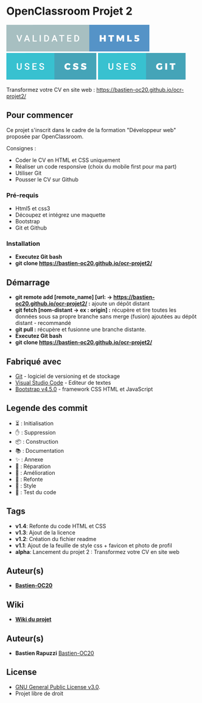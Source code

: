 # OpenClassroom Projet 2 

[![forthebadge](https://raw.githubusercontent.com/BraveUX/for-the-badge/b4774ac10915eba3739cf388c4e0af4ace9bd343/src/images/badges/validated-html5.svg)](https://validator.w3.org/nu/?showsource=yes&showoutline=yes&showimagereport=yes&doc=https%3A%2F%2Fbastien-oc20.github.io%2Focr-projet2%2F)
[![forthebadge](https://raw.githubusercontent.com/BraveUX/for-the-badge/b4774ac10915eba3739cf388c4e0af4ace9bd343/src/images/badges/uses-css.svg)](http://forthebadge.com)
[![forthebadge](https://raw.githubusercontent.com/BraveUX/for-the-badge/b4774ac10915eba3739cf388c4e0af4ace9bd343/src/images/badges/uses-git.svg)](https://github.com/Bastien-OC20)


 Transformez votre CV en site web :  https://bastien-oc20.github.io/ocr-projet2/

## Pour commencer

Ce projet s'inscrit dans le cadre de la formation "Développeur web" proposée par OpenClassroom.

Consignes :
- Coder le CV en HTML et CSS uniquement
- Réaliser un code responsive (choix du mobile first pour ma part)
- Utiliser Git
- Pousser le CV sur Github


### Pré-requis

- Html5 et css3
- Découpez et intégrez une maquette 
- Bootstrap
- Git et Github

### Installation

- **Executez Git bash**
- **git clone https://bastien-oc20.github.io/ocr-projet2/**


## Démarrage

- **git remote add [remote_name] [url: -> https://bastien-oc20.github.io/ocr-projet2/ :** ajoute un dépôt distant
- **git fetch [nom-distant -> ex : origin] :** récupère et tire toutes les données sous sa propre branche sans merge (fusion) ajoutées au dépôt distant - recommandé
- **git pull :** récupère et fusionne une branche distante.
- **Executez Git bash**
- **git clone https://bastien-oc20.github.io/ocr-projet2/**


## Fabriqué avec

* [Git](https://git-scm.com/download/win) - logiciel de versioning et de stockage
* [Visual Studio Code](https://code.visualstudio.com/) - Editeur de textes
* [Bootstrap v4.5.0](https://getbootstrap.com/) - framework CSS HTML et JavaScript


## Legende des commit

- ⏳ : Initialisation
- ✋ : Suppression
- 📦 : Construction
- 📚 : Documentation
- ✨ : Annexe
- 🐛 : Réparation
- 🚀 : Amélioration
- 🔨 : Refonte
- 🎨 : Style
- 🔬 : Test du code



## Tags

- **v1.4**: Refonte du code HTML et CSS
- **v1.3**: Ajout de la licence
- **v1.2**: Création du fichier readme
- **v1.1**: Ajout de la feuille de style css + favicon et photo de profil
- **alpha**: Lancement du projet 2 : Transformez votre CV en site web


## Auteur(s)

- [**Bastien-OC20**](https://github.com/Bastien-OC20/)


## Wiki
- [**Wiki du projet**](https://github.com/Bastien-OC20/ocr-projet2/wiki)


## Auteur(s)

- **Bastien Rapuzzi** [Bastien-OC20](https://github.com/Bastien-OC20/)



## License

* [GNU General Public License v3.0](https://github.com/Bastien-OC20/ocr-projet2/blob/master/licence.md).
* Projet libre de droit